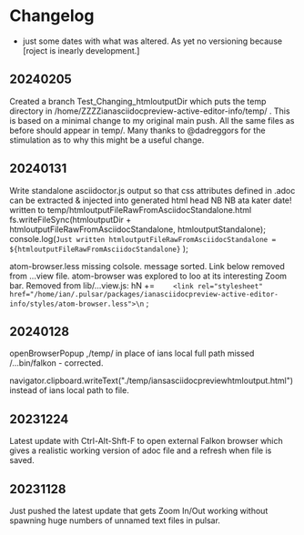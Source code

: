 # Changelog

- just some dates with what was altered. As yet no versioning because [roject is inearly development.]
## 20240205
Created a branch Test_Changing_htmloutputDir which puts the temp directory in /home/ZZZZianasciidocpreview-active-editor-info/temp/ . This is based on a minimal change to my original main push. All the same files as before should appear in temp/. Many thanks to @dadreggors for the stimulation as to why this might be a useful change.

## 20240131
Write standalone asciidoctor.js output so that css attributes defined in .adoc can be extracted & injected into generated html head  NB NB ata kater date!
written to temp/htmloutputFileRawFromAsciidocStandalone.html
    fs.writeFileSync(htmloutputDir + htmloutputFileRawFromAsciidocStandalone, htmloutputStandalone);
    console.log(`Just written htmloutputFileRawFromAsciidocStandalone = ${htmloutputFileRawFromAsciidocStandalone}` );

atom-browser.less missing colsole. message sorted.
Link below removed from ...view file. atom-browser was explored to loo at its interesting Zoom bar.
Removed from lib/...view.js: hN +=   `    <link rel="stylesheet" href="/home/ian/.pulsar/packages/ianasciidocpreview-active-editor-info/styles/atom-browser.less">\n` ;

## 20240128
   openBrowserPopup  ,/temp/<filename> in place of ians local full path
    missed /...bin/falkon  - corrected.

  navigator.clipboard.writeText("./temp/iansasciidocpreviewhtmloutput.html")  instead of ians local path to file.

## 20231224

Latest update with Ctrl-Alt-Shft-F to open external Falkon browser which gives a realistic working version of adoc file and a refresh when file is saved.

## 20231128

Just pushed the latest update that gets Zoom In/Out working without spawning huge numbers of unnamed text files in pulsar.
